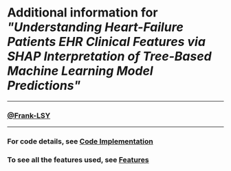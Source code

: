 # Additional information for *"Understanding Heart-Failure Patients EHR Clinical Features via SHAP Interpretation of Tree-Based Machine Learning Model Predictions"*

****

### [@Frank-LSY](https://github.com/Frank-LSY)

****

### For code details, see [Code Implementation](./xgb-shap-ehr-ef.ipynb)
### To see all the features used, see [Features](./feature.xlsx)